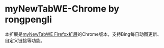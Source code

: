 # myNewTabWE-Chrome by rongpengli

本扩展是[myNewTabWE Firefox扩展](https://github.com/sakuyaa/myNewTabWE)的Chrome版本，支持Bing每日动图更新、自定义链接等功能。

